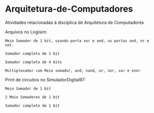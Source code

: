 # Arquitetura-de-Computadores

Atividades relacionadas á disciplica de Arquitetura de Computadores

Arquivos no Logisim:

	Meio Somador de 1 bit, usando porta xor e and, ou portas and, or e not.

	Somador completo de 1 bit

	Somador completo de 4 bits

	Multiplexador com Meio somador, and, nand, or, nor, xor e xnor
	
Print de circuitos no SimuladorDigital97:

	Meio Somador de 1 bit
	
	2 Meio Somadores de 1 bit
	
	Somador completo de 1 bit


